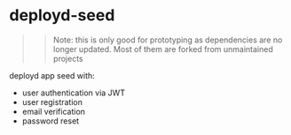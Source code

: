 # deployd-seed

>> Note: this is only good for prototyping as dependencies are no longer updated. Most of them are forked from unmaintained projects

deployd app seed with:
- user authentication via JWT
- user registration
- email verification
- password reset
